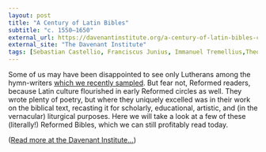 ```yaml
---
layout: post
title: "A Century of Latin Bibles"
subtitle: "c. 1550–1650"
external_url: https://davenantinstitute.org/a-century-of-latin-bibles-c-1550-1650/
external_site: "The Davenant Institute"
tags: [Sebastian Castellio, Franciscus Junius, Immanuel Tremellius,Theodore Beza, Arthur Johnston, Renaissance]
---
```


Some of us may have been disappointed to see only Lutherans among the hymn-writers [which we recently sampled](https://davenantinstitute.org/latin-hymns-reformed/). But fear not, Reformed readers, because Latin culture flourished in early Reformed circles as well. They wrote plenty of poetry, but where they uniquely excelled was in their work on the biblical text, recasting it for scholarly, educational, artistic, and (in the vernacular) liturgical purposes. Here we will take a look at a few of these (literally!) Reformed Bibles, which we can still profitably read today.

([Read more at the Davenant Institute…](page.external_url))